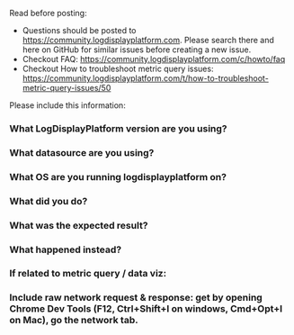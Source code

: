 Read before posting: 

- Questions should be posted to https://community.logdisplayplatform.com. Please search there and here on GitHub for similar issues before creating a new issue. 
- Checkout FAQ: https://community.logdisplayplatform.com/c/howto/faq
- Checkout How to troubleshoot metric query issues: https://community.logdisplayplatform.com/t/how-to-troubleshoot-metric-query-issues/50

Please include this information:
### What LogDisplayPlatform version are you using?
### What datasource are you using?
### What OS are you running logdisplayplatform on?
### What did you do?
### What was the expected result?
### What happened instead?
### If related to metric query / data viz:
### Include raw network request & response: get by opening Chrome Dev Tools (F12, Ctrl+Shift+I on windows, Cmd+Opt+I on Mac), go the network tab.
 
